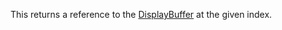 This returns a reference to the [DisplayBuffer](/scripting/scripting-api/displaybuffer) at the given index. 